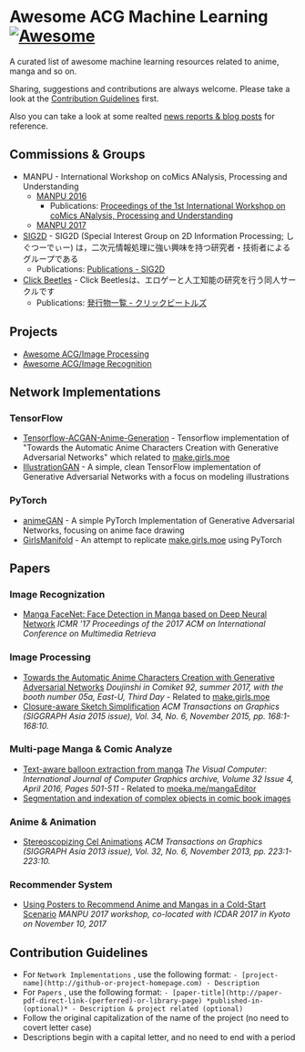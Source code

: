 # Awesome ACG Machine Learning [![Awesome](https://cdn.rawgit.com/sindresorhus/awesome/d7305f38d29fed78fa85652e3a63e154dd8e8829/media/badge.svg)](https://github.com/dimpurr/awesome-acg-machine-learning/tree/master)

A curated list of awesome machine learning resources related to anime, manga and so on.

Sharing, suggestions and contributions are always welcome. Please take a look at the [Contribution Guidelines](https://github.com/dimpurr/awesome-acg-machine-learning/tree/master#contribution-guidelines) first.

Also you can take a look at some realted [news reports & blog posts](https://github.com/dimpurr/awesome-acg-machine-learning/blob/master/README.md) for reference.

## Commissions & Groups

- MANPU - International Workshop on coMics ANalysis, Processing and Understanding
	- [MANPU 2016](http://manpu2016.imlab.jp/)
		- Publications: [Proceedings of the 1st International Workshop on coMics ANalysis, Processing and Understanding](https://dl.acm.org/citation.cfm?id=3011549&preflayout=flat)
	- [MANPU 2017](http://manpu2017.imlab.jp/)
- [SIG2D](http://sig2d.org/) - SIG2D (Special Interest Group on 2D Information Processing; しぐつーでぃー) は，二次元情報処理に強い興味を持つ研究者・技術者によるグループである
	- Publications: [Publications - SIG2D](http://sig2d.org/publications/)
- [Click Beetles](http://clickbeetles.sakura.ne.jp) - Click Beetlesは、エロゲーと人工知能の研究を行う同人サークルです
	- Publications: [発行物一覧 - クリックビートルズ](http://clickbeetles.sakura.ne.jp/service.html)

## Projects

- [Awesome ACG/Image Processing](https://github.com/soruly/awesome-acg/blob/master/README.md#image-processing)
- [Awesome ACG/Image Recognition](https://github.com/soruly/awesome-acg/blob/master/README.md#image-recognition)

## Network Implementations

### TensorFlow

- [Tensorflow-ACGAN-Anime-Generation](https://github.com/ctwxdd/Tensorflow-ACGAN-Anime-Generation) - Tensorflow implementation of "Towards the Automatic Anime Characters Creation with Generative Adversarial Networks" which related to [make.girls.moe](http://make.girls.moe)
- [IllustrationGAN](https://github.com/tdrussell/IllustrationGAN) - A simple, clean TensorFlow implementation of Generative Adversarial Networks with a focus on modeling illustrations

### PyTorch

- [animeGAN](https://github.com/jayleicn/animeGAN) - A simple PyTorch Implementation of Generative Adversarial Networks, focusing on anime face drawing
- [GirlsManifold](https://github.com/shaform/GirlsManifold) - An attempt to replicate [make.girls.moe](http://make.girls.moe) using PyTorch

## Papers

### Image Recognization

- [Manga FaceNet: Face Detection in Manga based on Deep Neural Network](https://www.cs.ccu.edu.tw/~wtchu/papers/2017ICMR-chu2.pdf) *ICMR '17 Proceedings of the 2017 ACM on International Conference on Multimedia Retrieva*

### Image Processing

- [Towards the Automatic Anime Characters Creation with Generative Adversarial Networks](https://arxiv.org/abs/1708.05509) *Doujinshi in Comiket 92, summer 2017, with the booth number 05a, East-U, Third Day* - Related to [make.girls.moe](http://make.girls.moe)
- [Closure-aware Sketch Simplification](http://www.cse.cuhk.edu.hk/~ttwong/papers/sketch/sketch.html) *ACM Transactions on Graphics (SIGGRAPH Asia 2015 issue), Vol. 34, No. 6, November 2015, pp. 168:1-168:10.*

### Multi-page Manga & Comic Analyze

- [Text-aware balloon extraction from manga](https://dl.acm.org/citation.cfm?id=2913253) *The Visual Computer: International Journal of Computer Graphics archive, Volume 32 Issue 4, April 2016, Pages 501-511* - Related to [moeka.me/mangaEditor](https://moeka.me/mangaEditor/)
- [Segmentation and indexation of complex objects in comic book images](https://tel.archives-ouvertes.fr/tel-01221308/document)

### Anime & Animation

- [Stereoscopizing Cel Animations](http://www.cse.cuhk.edu.hk/~ttwong/papers/3dcel/3dcel.html) *ACM Transactions on Graphics (SIGGRAPH Asia 2013 issue), Vol. 32, No. 6, November 2013, pp. 223:1-223:10.*

### Recommender System

- [Using Posters to Recommend Anime and Mangas in a Cold-Start Scenario](https://arxiv.org/pdf/1709.01584.pdf) *MANPU 2017 workshop, co-located with ICDAR 2017 in Kyoto on November 10, 2017*

## Contribution Guidelines

- For `Network Implementations` , use the following format:  `- [project-name](http://github-or-project-homepage.com) - Description`
- For `Papers` , use the following format: `- [paper-title](http://paper-pdf-direct-link-(perferred)-or-library-page) *published-in-(optional)* - Description & project related (optional)`
- Follow the original capitalization of the name of the project (no need to covert letter case)
- Descriptions begin with a capital letter, and no need to end with a period
